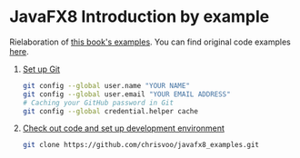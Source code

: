 # JavaFX8 Introduction by example
Rielaboration of [this book's examples](http://www.apress.com/9781430264606). You can find original code examples [here](http://www.apress.com/downloadable/download/sample/sample_id/1548/).

1. [Set up Git](https://help.github.com/articles/set-up-git/)

   ```bash
   git config --global user.name "YOUR NAME"
   git config --global user.email "YOUR EMAIL ADDRESS"
   # Caching your GitHub password in Git
   git config --global credential.helper cache   
   ```
2. [Check out code and set up development environment](https://github.com/ecologylab/simpl/wiki/Check-out-code-and-set-up-development-environment)

   ```bash
   git clone https://github.com/chrisvoo/javafx8_examples.git
   ```
